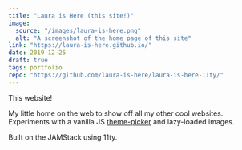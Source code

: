 ```yaml
---
title: "Laura is Here (this site!)"
image:
  source: "/images/laura-is-here.png"
  alt: "A screenshot of the home page of this site"
link: "https://laura-is-here.github.io/"
date: 2019-12-25
draft: true
tags: portfolio
repo: "https://github.com/laura-is-here/laura-is-here-11ty/"
---
```


This website!

My little home on the web to show off all my other cool websites. Experiments with a vanilla JS [theme-picker](#themeSwitch) and lazy-loaded images.

Built on the JAMStack using 11ty.
